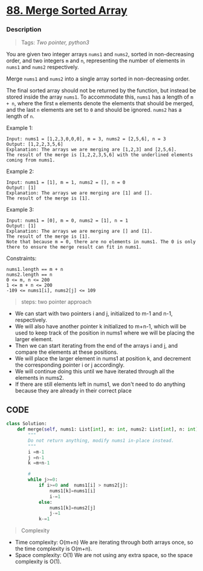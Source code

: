 # <a href="https://leetcode.com/problems/merge-sorted-array/?envType=study-plan-v2&envId=top-interview-150">88. Merge Sorted Array</a>

### Description

> Tags: *Two pointer, python3*

You are given two integer arrays `nums1` and `nums2`, sorted in non-decreasing order, and two integers `m` and `n`, representing the number of elements in `nums1` and `nums2` respectively.

Merge `nums1` and `nums2` into a single array sorted in non-decreasing order.

The final sorted array should not be returned by the function, but instead be stored inside the array `nums1`. To accommodate this, `nums1` has a length of `m + n`, where the first `m` elements denote the elements that should be merged, and the last `n` elements are set to `0` and should be ignored. `nums2` has a length of `n`.


 
Example 1:
```
Input: nums1 = [1,2,3,0,0,0], m = 3, nums2 = [2,5,6], n = 3
Output: [1,2,2,3,5,6]
Explanation: The arrays we are merging are [1,2,3] and [2,5,6].
The result of the merge is [1,2,2,3,5,6] with the underlined elements coming from nums1.
```
Example 2:
```
Input: nums1 = [1], m = 1, nums2 = [], n = 0
Output: [1]
Explanation: The arrays we are merging are [1] and [].
The result of the merge is [1].
```
Example 3:
```
Input: nums1 = [0], m = 0, nums2 = [1], n = 1
Output: [1]
Explanation: The arrays we are merging are [] and [1].
The result of the merge is [1].
Note that because m = 0, there are no elements in nums1. The 0 is only there to ensure the merge result can fit in nums1.
```
Constraints:
```
nums1.length == m + n
nums2.length == n
0 <= m, n <= 200
1 <= m + n <= 200
-109 <= nums1[i], nums2[j] <= 109
```

> steps: two pointer approach

- We can start with two pointers i and j, initialized to m-1 and n-1, respectively. 
- We will also have another pointer k initialized to m+n-1, 
    which will be used to keep track of the position in nums1 where we will be placing the larger element. 
- Then we can start iterating from the end of the arrays i and j, and compare the elements at these positions. 
- We will place the larger element in nums1 at position k, and decrement the corresponding pointer i or j accordingly.
- We will continue doing this until we have iterated through all the elements in nums2. 
- If there are still elements left in nums1,
  we don't need to do anything because they are already in their correct place

## CODE
```python
class Solution:
    def merge(self, nums1: List[int], m: int, nums2: List[int], n: int) -> None:
        """
        Do not return anything, modify nums1 in-place instead.
        """
        i =m-1 
        j =n-1 
        k =m+n-1

        #
        while j>=0:
            if i>=0 and  nums1[i] > nums2[j]:
                nums1[k]=nums1[i]
                i-=1
            else:
                nums1[k]=nums2[j]
                j-=1
            k-=1  
```

> Complexity
- Time complexity: O(m+n)
  We are iterating through both arrays once, so the time complexity is O(m+n).
- Space complexity: O(1)
  We are not using any extra space, so the space complexity is O(1).
